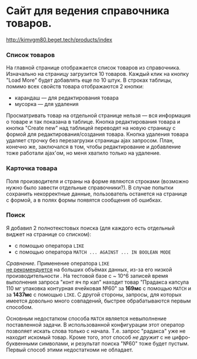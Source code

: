 # Сайт для ведения справочника товаров.

http://kimvgm80.beget.tech/products/index
### Список товаров
На главной странице отображается список товаров из справочника.
Изначально на страницу загрузится 10 товаров. 
Каждый клик на кнопку "Load More" будет добавлять еще по 10 штук.
В строках таблицы, помимо всех свойств товара отображаются 2 кнопки: 
 - карандаш &mdash; для редактирования товара
 - мусорка &mdash; для удаления

Просматривать товар на отдельной странице нельзя &mdash; 
вся информация о товаре и так показана в таблице.
Кнопка редактирования товара и кнопка "Create new" над таблицей переводят 
на новую страницу с формой для редактирования/создания товара. 
Кнопка удаления товара удаляет строчку без перезагрузки страницы ajax запросом.
План, конечно же, заключался в том, 
чтобы редактирование и добавление тоже работали ajax'ом, 
но меня хватило только на удаление.

### Карточка товара
Поля производителя и страны на форме являются строками 
(возможно нужно было завести отдельные справочники?).
В случае попытки сохранить некорректные данные,
пользователь останется на странице с формой, 
а в полях формы появятся сообщения об ошибках.

### Поиск
Я добавил 2 полнотекстовых поиска (для каждого есть отдельный виджет на странице со списком):
 - с помощью оператора `LIKE`
 - с помощью оператора `MATCH ... AGAINST ... IN BOOLEAN MODE`
 
 *Сравнение.* Применение оператора `LIKE`  
 [не рекомендуется](https://stackoverflow.com/questions/792875/which-sql-query-is-better-match-against-or-like)
  на больших объёмах данных, 
 из-за его низкой производительности 
 . 
 На тестовой базе с ~ 10^6 записей 
 время выполнения запроса "конт яч пр кап" 
 находит товар "Прадакса капсула 110 мг упаковка контурная ячейковая №60" 
 за **169мс** с помощью `MATCH` и за **1437мс** с помощью `LIKE`.
 С другой стороны, запросы, для которых имеется довольно много совпадений, 
 быстрее обрабатываются первым способом.
 
 Основным недостатком способа `MATCH` является невыполнение поставленной задачи.
 В использованной конфигурации этот оператор позволяет искать слова только с начала.
 Т.е. запрос "радакса" уже не находит искомый товар. 
 Кроме того, этот способ 
 *не дружит* с не цифро-буквенными символами, 
 и результат поиска "№60" тоже будет пустым.
 Первый способ этими недостаткоми не обладает. 
 